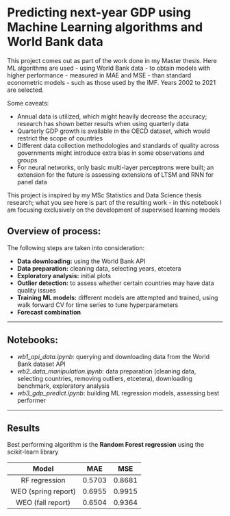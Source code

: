# Predicting next-year GDP using Machine Learning algorithms and World Bank data

This project comes out as part of the work done in my Master thesis. Here ML algorithms are used - using World Bank data - to obtain models with higher performance - measured in MAE and MSE - than standard econometric models - such as those used by the IMF. Years 2002 to 2021 are selected.

Some caveats:
* Annual data is utilized, which might heavily decrease the accuracy; research has shown better results when using quarterly data
* Quarterly GDP growth is available in the OECD dataset, which would restrict the scope of countries
* Different data collection methodologies and standards of quality across governments might introduce extra bias in some observations and groups
* For neural networks, only basic multi-layer perceptrons were built; an extension for the future is assessing extensions of LTSM and RNN for panel data

This project is inspired by my MSc Statistics and Data Science thesis research; what you see here is part of the resulting work - in this notebook I am focusing exclusively on the development of supervised learning models


## Overview of process:
The following steps are taken into consideration:
- **Data downloading:** using the World Bank API
- **Data preparation:** cleaning data, selecting years, etcetera
- **Exploratory analysis:** initial plots
- **Outlier detection:** to assess whether certain countries may have data quality issues
- **Training ML models:** different models are attempted and trained, using walk forward CV for time series to tune hyperparameters
- **Forecast combination**
-------------------
## Notebooks:
- *wb1_api_data.ipynb*: querying and downloading data from the World Bank dataset API
- *wb2_data_manipulation.ipynb*: data preparation (cleaning data, selecting countries, removing outliers, etcetera), downloading benchmark, exploratory analysis
- *wb3_gdp_predict.ipynb*: building ML regression models, assessing best performer

----------------------

## Results
Best performing algorithm is the **Random Forest regression** using the scikit-learn library

| Model | MAE    |  MSE   |
| :---:   | :---: | :---: |
| RF regression | 0.5703   | 0.8681   |
| WEO (spring report) | 0.6955   | 0.9915   |
| WEO (fall report) | 0.6504   | 0.9364   |
